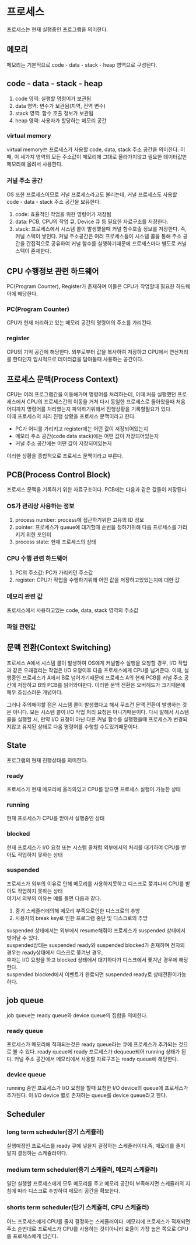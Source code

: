 # 프로세스
프로세스는 현재 실행중인 프로그램을 의미한다.

## 메모리
메모리는 기본적으로 code - data - stack - heap 영역으로 구성된다.

## code - data - stack - heap
1. code 영역: 실행할 명령어가 보관됨
2. data 영역: 변수가 보관됨(지역, 전역 변수)
3. stack 영역: 함수 호출 정보가 보관됨
4. heap 영역: 사용자가 할당하는 메모리 공간

### virtual memory
virtual memory는 프로세스가 사용할 code, data, stack 주소 공간을 의미한다. 이때, 이 세가지 영역의 모든 주소값이 메모리에 그대로 올라가지않고 필요한 데이터값만
메모리에 올려서 사용한다.

### 커널 주소 공간
OS 또한 프로세스이므로 커널 프로세스라고도 불리는데, 커널 프로세스도 사용할 code - data - stack 주소 공간을 보유한다.
1. code: 효율적인 작업을 위한 명령어가 저장됨
2. data: PCB, CPU의 작업 큐, Device 큐 등 필요한 자료구조를 저장한다.
3. stack: 프로세스에서 시스템 콜이 발생했을때 커널 함수호출 정보를 저장한다. 즉, 커널 스택이 쌓인다. 커널 주소공간은 여러 프로세스들이 시스템 콜을 통해 주소 공간을 간접적으로 공유하여 커널 함수를 실행하기때문에 프로세스마다 별도로 커널 스택이 존재한다.

## CPU 수행정보 관련 하드웨어
PC(Program Counter), Register가 존재하며 이들은 CPU가 작업할때 필요한 하드웨어에 해당한다.

### PC(Program Counter)
CPU가 현재 처리하고 있는 메모리 공간의 명령어의 주소를 가리킨다.

### register
CPU의 기억 공간에 해당한다. 외부로부터 값을 복사하여 저장하고 CPU에서 연산처리를 한다던지 임시적으로 데이터값을 담아둘때 사용하는 공간이다.

## 프로세스 문맥(Process Context)
CPU는 여러 프로그램간을 이동해가며 명령어를 처리하는데, 이때 처음 실행했던 프로세스에서 CPU의 프로세스간의 이동을 거쳐 다시 동일한 프로세스로 돌아왔을때 
처음 어디까지 명령어를 처리했는지 파악하기위해서 진행상황을 기록할필요가 있다.   
이때 프로세스의 처리 진행 상황을 프로세스 문맥이라고 한다.

+ PC가 어디를 가리키고 register에는 어떤 값이 저장되어있는지
+ 메모리 주소 공간(code data stack)에는 어떤 값이 저장되어있는지
+ 커널 주소 공간에는 어떤 값이 저장되어있는지

이러한 상황을 종합적으로 프로세스 문맥이라고 부른다.


## PCB(Process Control Block)
프로세스 문맥을 기록하기 위한 자료구조이다. PCB에는 다음과 같은 값들이 저장된다.

### OS가 관리상 사용하는 정보
1. process number: process에 접근하기위한 고유의 ID 정보
2. pointer: 프로세스가 queue에 대기할때 순번을 정하기위해 다음 프로세스를 가리키기 위한 포인터
3. process state: 현재 프로세스의 상태

### CPU 수행 관련 하드웨어
1. PC의 주소값: PC가 가리키던 주소값
2. register: CPU가 작업을 수행하기위해 어떤 값을 저장하고있었는지에 대한 값

### 메모리 관련 값
프로세스에서 사용하고있는 code, data, stack 영역의 주소값

### 파일 관련값


## 문맥 전환(Context Switching)
프로세스 A에서 시스템 콜이 발생하여 OS에게 커널함수 실행을 요청할 경우, I/O 작업과 같은 오래걸리는 작업은 I/O 요청이후 다음 프로세스에게 CPU를 넘겨준다. 이때,
실행중인 프로세스가 A에서 B로 넘어가기때문에 프로세스 A의 현재 PCB를 커널 주소 공간에 저장하고 B의 PCB를 읽어와야한다. 이러한 문맥 전환은 오버헤드가 크기때문에 매우 조심스러운 개념이다.

그러나 주의해야할 점은 시스템 콜이 발생했다고 해서 무조건 문맥 전환이 발생하는 것은 아니다. 모든 시스템 콜이 I/O 작업 처리 요청은 아니기때문이다. 다시 말해서
시스템 콜을 실행할 시, 만약 I/O 요청이 아닌 다른 커널 함수를 실행했을때 프로세스가 변경되지않고 유지된 상태로 다음 명령어를 수행할 수도있기때문이다.

## State
프로그램의 현재 진행상태를 의미한다.
### ready
프로세스가 현재 메모리에 올라와있고 CPU를 받으면 프로세스 실행이 가능한 상태
### running
현재 프로세스가 CPU를 받아서 실행중인 상태
### blocked
현재 프로세스가 I/O 요청 또는 시스템 콜처럼 외부에서의 처리를 대기하여 CPU를 받아도 작업하지 못하는 상태
### suspended
프로세스가 외부의 이유로 인해 메모리를 사용하지못하고 디스크로 쫒겨나서 CPU를 받아도 작업하지 못하는 상태  
여기서 외부의 이유는 예를 들면 다음과 같다.  
1. 중기 스케쥴러에의해 메모리 부족으로인한 디스크로의 추방
2. 사용자의 break key로 인한 프로그램 중단 및 디스크로의 추방

suspended 상태에서는 외부에서 resume해줘야 프로세스가 suspended 상태에서 벗어날 수 있다.   
suspended상태는 suspended ready와 suspended blocked가 존재하며 전자의 경우는 ready상태에서 디스크로 쫒겨난 경우,   
후자는 I/O 요청을 하고 blocked 상태에서 대기하다가 디스크에서 쫓겨난 경우에 해당한다.   
suspended blocked에서 이벤트가 완료되면 suspended ready로 상태전환이가능하다.

## job queue
job queue는 ready queue와 device queue의 집합을 의미한다. 

### ready queue
프로세스가 메모리에 적재되는것은 ready queue라는 큐에 프로세스가 추가되는 것으로 볼 수 있다. ready queue에 ready 프로세스가 dequeue되어 running 상태가 된다.
커널 주소 공간에서 메모리에서 사용할 자료구조는 ready queue에 해당한다.

### device queue
running 중인 프로세스가 I/O 요청을 할때 요청한 I/O device의 queue에 프로세스가 추가된다. 이 I/O device 별로 존재하는 queue를 device queue라고 한다.


## Scheduler
### long term scheduler(장기 스케쥴러)
실행예정인 프로세스를 ready 큐에 넣을지 결정하는 스케쥴러이다.즉, 메모리를 줄지 말지 결정하는 스케쥴러이다. 

### medium term scheduler(중기 스케쥴러, 메모리 스케쥴러)
일단 실행할 프로세스에게 모두 메모리를 주고 메모리 공간이 부족해지면 스케쥴러의 지침에 따라 디스크로 추방하여 메모리 공간을 확보한다.

### shorts term scheduler(단기 스케쥴러, CPU 스케쥴러)
어느 프로세스에게 CPU를 줄지 결정하는 스케쥴러이다. 메모리에 프로세스가 적재되면 주소 순번대로 프로세스가 CPU를 사용하는 것이아니라 효율이 가장 높은 쪽으로
CPU를 프로세스에게 넘긴다.





